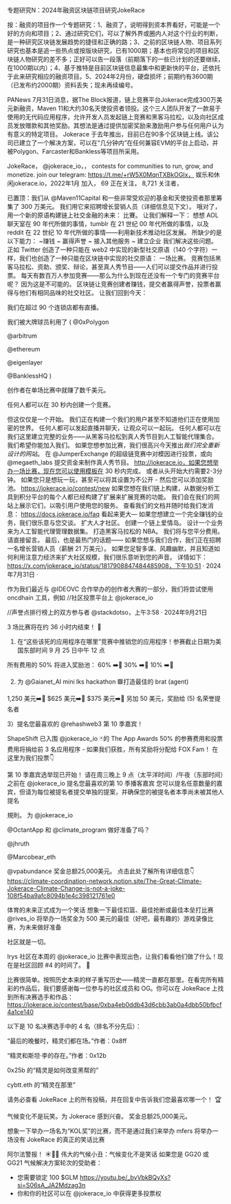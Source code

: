 专题研究N：2024年融资区块链项目研究JokeRace


按：融资的项目作一个专题研究：1、融资了，说明得到资本界看好，可能是一个好的方向和项目；2、通过研究它们，可以了解外界或圈内人对这个行业的判断，是一种研究区块链发展趋势的捷径和正确的路；3、之前的区块链人物、项目系列研究也基本是追一些热点或按版块研究，已有1000期；基本也将常见的项目和区块链人物研究的差不多；正好可以告一段落（前期落下的一些已计划的还要继续，在1000期以内）；4、基于推特是目前区块链信息最集中和更新快的平台，还依托于此来研究相应的融资项目。5、2024年2月份，硬盘损坏；前期约有3600期（已发布约2000期）资料丢失；现未再续编号。

PANews 7月31日消息，据The Block报道，链上竞赛平台Jokerace完成300万美元新融资，Maven 11和大约30名天使投资者领投。这个三人团队开发了一款易于使用的无代码应用程序，允许开发人员发起链上竞赛和黑客马拉松，以及向社区成员发放赠款和其他奖励。其想法是通过提供加密奖励来激励用户参与任何用户认为有意义的特定项目。
Jokerace 于去年推出，目前已在90多个区块链上线。该公司已建立了一个解决方案，可以在“几分钟内”在任何兼容EVM的平台上启动，并被Polygon、Farcaster和Bankless等项目所采用。

JokeRace，
@jokerace_io，，
contests for communities to run, grow, and monetize.
join our telegram: https://t.me/+rW5X0MqnTXBkOGIx，
娱乐和休闲jokerace.io，2022年1月 加入，
69 正在关注，
8,721 关注者，


已置顶：我们从
@Maven11Capital
和一些非常受欢迎的基金和天使投资者那里筹集了 300 万美元。
我们用它来招聘增长营销人员（详细信息见下文）。
哦对了，用一个新的原语构建链上社交金融的未来：
比賽。
让我们解释一下：
想想 AOL 聊天室在 90 年代所做的事情，tumblr 在 21 世纪 00 年代所做的事情，以及 reddit 在 22 世纪 10 年代所做的事情——利用新技术推动社区发展。
所缺少的是以下能力：
~赚钱
~ 赢得声誉
~ 接入其他服务
~ 建立企业
我们解决这些问题。
正如 Twitter 创造了一种只能在 web2 中实现的新型社交原语（140 个字符）一样，我们也创造了一种只能在区块链中实现的社交原语：
一场比赛。
竞赛包括黑客马拉松、资助、颁奖、辩论，甚至真人秀节目——人们可以提交作品并进行投票。
每天有数百万人参加竞赛——那么为什么到现在还没有一个专门的竞赛平台呢？
因为这是不可能的。
区块链让竞赛创建者赚钱，提交者赢得声誉，投票者赢得与他们有相同品味的社交社区。
让我们回到今天：

我们在超过 90 个连锁店都有直播。

我们被大牌球员利用了 ( 
@0xPolygon
 
@arbitrum
 
@ethereum
 
@eigenlayer
 
@BanklessHQ
 )

创作者在单场比赛中就赚了数千美元。

任何人都可以在 30 秒内创建一个竞赛。

但这仅仅是一个开始。
我们正在构建一个我们的用户甚至不知道他们正在使用加密的世界。
任何人都可以发起直播并聊天，让观众可以一起玩。
任何人都可以在我们这里建立完整的业务——从黑客马拉松到真人秀节目到人工智能代理集合。
我们希望你能加入我们。
如果您想参加比赛，我们很高兴今天推出*我们完全重新设计的网站*。
在
@JumperExchange
的超级链竞赛中对模因进行投票，或向
@megaeth_labs
提交资金来制作真人秀节目。
http://jokerace.io，如果您想举办一场比赛，现在您可以使用模板在 30 秒内完成。
或者从头开始大约需要2-3分钟。
如果您只是想玩一玩，甚至可以将其设置为不公开 - 然后您可以添加奖励池。
https://jokerace.io/contest/new
如果您想在我们链上构建，从数据分析工具到积分平台的每个人都已经构建了扩展来扩展竞赛的功能。
我们会在我们的网站上展示它们，以吸引用户使用您的服务。
查看我们的文档并随时给我们发消息：
https://docs.jokerace.io/faq
看起来更大—
如果您想建立一个完全赚钱的业务，我们很乐意与您交谈。
扩大人才社区。
创建一个链上爱情岛。
设计一个业务来为人工智能代理管理数据集。
打造黑客马拉松的 NBA。
我们将与您平分费用。请直接留言。
最后，也是最热门的话题——
如果您想与我们合作，我们正在招聘一名增长营销人员（薪酬 21 万美元）。
如果您足智多谋、风趣幽默，并且知道如何利用注意力经济来扩大社区规模，我们很乐意听到您的声音。
详情如下：
https://x.com/jokerace_io/status/1817908847484485908，下午10:51 · 2024年7月31日
·

作为我们最近与
@IDEOVC
合作举办的创作者大赛的一部分，我们将尝试使用 oncdhain 工具，例如
//社区投票平台上
@jokerace_io
 
//声誉点排行榜上的双方参与者
@stackdotso，上午3:58 · 2024年9月21日

3 场比赛将在约 36 小时内结束！ 🚨

1) 在“这些该死的应用程序在哪里”竞赛中推销您的应用程序！参赛截止日期为美国东部时间 9 月 25 日中午 12 点

所有费用的 50% 将进入奖励池：
60% ➡️🥇 30% ➡️🥈 10% ➡️🥉

2) 为
@Gaianet_AI
 mini lks hackathon 🟩打造最佳的 brat (agent)

1,250 美元➡️🥇
$625 美元➡️🥈
$375 美元➡️🥉
另加 50 美元，奖励给 (5) 名荣誉提名者

3）提名您最喜欢的
@rehashweb3
第 10 季嘉宾！

ShapeShift 已入围
@jokerace_io
 🃏的 The App Awards
50% 的参赛费用和投票费用将捐给前 3 名应用程序 - 如果我们获胜，所有奖励将分配给 FOX Fam！
在这里为我们投票👇

第 10 季嘉宾选举现已开始！
请在周三晚上 9 点（太平洋时间）/午夜（东部时间）之前在
@jokerace_io
提名您最喜欢的第 10 季播客嘉宾
您可以提名任意数量的嘉宾，但请为每位被提名者提交单独的提案，并确保您的被提名者本季尚未被其他人提名

規則。
为
@jokerace_io
 
@OctantApp
和
@climate_program
做好准备了吗？

@jhruth
 
@Marcobear_eth
 
@vpabundance
奖金总额25,000美元。
点击此处了解所有详细信息👇
https://climate-coordination-network.notion.site/The-Great-Climate-Jokerace-Climate-Change-is-not-a-joke-108f54ba9afc8094b1e4c398121761e0

体育的未来正式成为一个笑话
想象一下最佳扣篮、最佳抢断或最佳本垒打比赛
@rives_io
将举办一场奖金为 500 美元的最佳（好吧，最有趣的）游戏录像比赛，为未来做好准备

社区就是一切。

Irys 社区在本周的
@jokerace_io
比赛中表现出色，让我们看看他们做了什么！现在是社区回顾 #4 的时间了。 🤝

比赛很简单。按照历史本来的样子重写历史——精灵一直都在那里。在看完所有精彩的作品后，我们要感谢每一位参与的社区成员和 OG。你可以在 JokeRace 上找到所有决赛选手和作品： https://jokerace.io/contest/base/0xba4eb0ddb43d6cbb3ab0a4dbb50bfbcf4a1ce140

以下是 10 名决赛选手中的 4 名（排名不分先后）：

“最后的晚餐时，精灵们都在场。”作者：0x8ff

“精灵和斯坦·李的存在。”作者：0x12b

0x25b 的“精灵是如何改变黑帮的”

cybtt.eth 的“精灵在那里”

请务必查看 JokeRace 上的所有投稿，并在回复中告诉我们您最喜欢哪一个！ 🏆

气候变化不是玩笑。为 Jokerace 感到兴奋。
奖金总额25,000美元。

想象一下举办一场名为“KOL奖”的比赛，而不是通过我们来举办
mfers 将举办一场没有 JokeRace 的真正的笑话比赛

阿尔法警报！ ☀️🌳🍄
伟大的气候小丑：气候变化不是笑话
如果您是 GG20 或 GG21 气候解决方案轮次的受助者：
- 您需要锁定 100 $GLM https://youtu.be/_bvVbkBQyXs?si=S06sA_JA2Mdzag3n
- 你和你的社区可以在
@jokerace_io
中获得更多投票权


